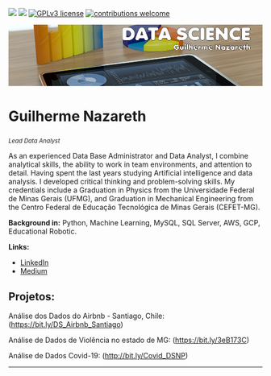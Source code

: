 [![](author-dbagui-red.bmp)](https://www.linkedin.com/in/guilherme-nazareth-1a592021/) 
[![](https://img.shields.io/badge/python-3.7+-blue.svg)](https://www.python.org/downloads/release/python-365/) 
[![GPLv3 license](https://img.shields.io/badge/License-GPLv3-blue.svg)](http://perso.crans.org/besson/LICENSE.html) 
[![contributions welcome](https://img.shields.io/badge/contributions-welcome-brightgreen.svg?style=flat)](https://github.com/carlosfab/data_science/issues)



<p align="center">
  <img src="banner_ds_01.png" >
</p>

# Guilherme Nazareth
<sub>*Lead Data Analyst*</sub>

As an experienced Data Base Administrator and Data Analyst, I combine analytical skills, the ability to work in team environments, and attention to detail. Having spent the last years studying Artificial intelligence and data analysis. I developed critical thinking and problem-solving skills.
My credentials include a Graduation in Physics from the Universidade Federal de Minas Gerais (UFMG), and Graduation in Mechanical Engineering from the Centro Federal de Educação Tecnológica de Minas Gerais (CEFET-MG).

**Background in:** Python, Machine Learning, MySQL, SQL Server, AWS, GCP, Educational Robotic.

**Links:**
* [LinkedIn](https://www.linkedin.com/in/guilherme-nazareth/)
* [Medium](https://medium.com/@dbagui)


## Projetos:
Análise dos Dados do Airbnb - Santiago, Chile: (https://bit.ly/DS_Airbnb_Santiago)

Análise de Dados de Violência no estado de MG: (https://bit.ly/3eB173C)

Análise de Dados Covid-19: (http://bit.ly/Covid_DSNP)



---
